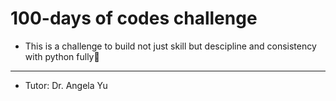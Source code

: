 # 100-days of codes challenge
- This is a challenge to build not just skill but descipline and consistency with python fully🐍
------------------------
- Tutor: Dr. Angela Yu
